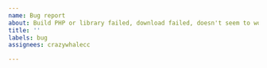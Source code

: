 ```yaml
---
name: Bug report
about: Build PHP or library failed, download failed, doesn't seem to work...
title: ''
labels: bug
assignees: crazywhalecc

---
```

